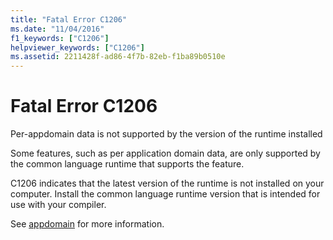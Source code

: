 ```yaml
---
title: "Fatal Error C1206"
ms.date: "11/04/2016"
f1_keywords: ["C1206"]
helpviewer_keywords: ["C1206"]
ms.assetid: 2211428f-ad86-4f7b-82eb-f1ba89b0510e
---
```

# Fatal Error C1206

Per-appdomain data is not supported by the version of the runtime installed

Some features, such as per application domain data, are only supported by the common language runtime that supports the feature.

C1206 indicates that the latest version of the runtime is not installed on your computer. Install the common language runtime version that is intended for use with your compiler.

See [appdomain](../../cpp/appdomain.md) for more information.